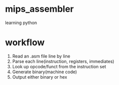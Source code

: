 # mips_assembler
learning python

# workflow

1. Read an .asm file line by line
2. Parse each line(instruction, registers, immediates)
3. Look up opcode/funct from the instruction set
4. Generate binary(machine code)
5. Output either binary or hex


